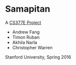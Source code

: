 # Samapitan
A [CS377E Project](http://andrewbfang.com/samapitan)

* Andrew Fang
* Timon Ruban
* Akhila Narla
* Christopher Warren

Stanford University, Spring 2016

